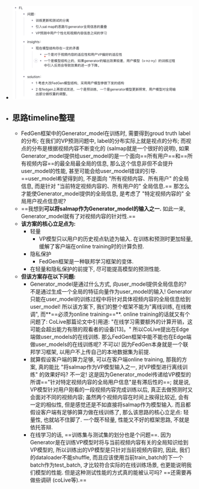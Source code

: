 - ![image.png](../assets/image_1676820516711_0.png)
- ## 思路timeline整理
	- FedGen框架中的Generator_model在训练时, 需要得到groud truth label的分布; 在我们的VP预测问题中, label的分布实际上就是视点的分布; 而视点的分布是根据视频内容不断变化的 (salmap就是一个很好的说明), 如果Generator_model提供给user_model的是一个面向==所有用户==和==所有视频内容==的最全局最全局的信息, 那么这个信息非但不会提升user_model的性能, 甚至可能会给user_model错误的引导. ==user_model希望得到的, 不是面向 "所有视频内容、所有用户" 的全局信息, 而是针对 "当前特定视频内容的、所有用户的" 全局信息.== 那怎么才能使Generator_model提供的全局信息, 是考虑了 "特定视频内容的" 全局用户视点信息呢?
	- ==我想到**可以将salmap作为Generator_model的输入之一.** 如此一来, Generator_model就有了对视频内容的针对性.==
	- **该方案的核心立足点为:**
		- 轻量
			- VP模型只以用户的历史视点轨迹为输入. 在训练和预测时更加轻量, 缓解了客户端在online training时的计算负担.
		- 隐私保护
			- FedGen框架是一种联邦学习框架的变体.
		- 在轻量和隐私保护的前提下, 尽可能提高模型的预测性能.
	- **但该方案存在以下问题:**
		- Generator_model是通过什么方式, 向user_model提供全局信息的? 不是通过生成一个全局的特征向量作为user_model的输入! Generator只能在user_model的训练过程中将针对具体视频内容的全局信息给到user_model! 所以该方案下, 我们的整个框架不能为"离线训练, 在线微调", 而**==必须为online training==**. online training的话就又有个问题了: CoLive那篇论文中引用道: "在线学习需要额外的计算开销，这可能会超出能力有限的观看者的设备[13]。" 所以CoLive提出在Edge端做user_models的在线训练. 那么FedGen框架中能不能也在Edge端做user_models的在线训练呢? 不可以! 因为FedGen本身就是一个联邦学习框架, 以用户不上传自己的本地数据集为前提.
		- 就算假设客户端的算力足够, 可以在客户端online training, 那我的方案, 真的能比 "将salmap作为VP模型输入之一, 对VP模型进行离线训练" 的效果好吗? 不一定! 这是因为Generator_model传递给VP模型的所谓=="针对特定视频内容的全局用户信息"是有滞后性的==; 就是说, VP模型针对用户刚看的一段视频内容完成训练以后, 真正去做预测时又会面对不同的视频内容; 虽然两个视频内容在时间上挨得比较近, 会有一定的相似性, 但是感觉还是不如直接将salmap作为模型输入. 而且都假设客户端有足够的算力做在线训练了, 那么该思路的核心立足点: 轻量性, 也就站不住脚了. 一个既不轻量, 性能又不好的框架思路, 不就是依托答辩.
		- 在线学习的话, ==训练集与测试集的划分也是个问题==. 因为Generator是在训练VP模型时将与当前视频内容有关的全局知识给到VP模型的, 所以训练出的VP模型是只针对当前视频内容的, 因此, 我们的dataloader不能shuffle, 而且应该使用当前train_batch的下一个batch作为test_batch, 才比较符合实际的在线训练场景, 也更能说明我们模型的性能. 但是这种测试性能的方式真的能被认可吗? ==还需要再做些调研 (coLive等).==